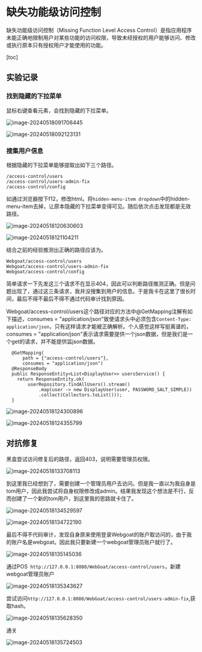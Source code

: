 # 缺失功能级访问控制

缺失功能级访问控制（Missing Function Level Access Control）是指应用程序未能正确地限制用户对某些功能的访问权限，导致未经授权的用户能够访问、修改或执行原本只有授权用户才能使用的功能。

[toc]

## 实验记录

### 找到隐藏的下拉菜单

鼠标右键查看元素，会找到隐藏的下拉菜单。

![image-20240518091706445](./assets/image-20240518091706445.png)

![image-20240518092123131](./assets/image-20240518092123131.png)

### 搜集用户信息

根据隐藏的下拉菜单能够提取出如下三个路径。

```
/access-control/users
/access-control/users-admin-fix 
/access-control/config
```

如通过浏览器按下f12，修改html。将`hidden-menu-item dropdown`中的hidden-menu-item去掉，让原本隐藏的下拉菜单变得可见。随后依次点击发现都是无效路径。

![image-20240518120630603](./assets/image-20240518120630603.png)

![image-20240518121104211](./assets/image-20240518121104211.png)

结合之前的经验推测出正确的路径应该为。

```
Webgoat/access-control/users
Webgoat/access-control/users-admin-fix 
Webgoat/access-control/config
```

简单请求一下先发这三个请求不在显示404，因此可以判断路径推测正确。但是问题出现了，通过这三条请求，我并没搜集到用户的信息。于是我卡在这里了很长时间，最后不得不最后不得不通过代码审计找到原因。

Webgoat/access-control/users这个路径对应的方法中@GetMapping注解有如下描述，consumes = "application/json"致使请求头中必须包含`Content-Type: application/json`，只有这样请求才能被正确解析。个人感觉这样写挺离谱的，consumes = "application/json"表示请求需要提供一个json数据，但是我们是一个get的请求，并不能提供监json数据。

```
  @GetMapping(
      path = {"access-control/users"},
      consumes = "application/json") 
  @ResponseBody
  public ResponseEntity<List<DisplayUser>> usersService() {
    return ResponseEntity.ok(
        userRepository.findAllUsers().stream()
            .map(user -> new DisplayUser(user, PASSWORD_SALT_SIMPLE))
            .collect(Collectors.toList()));
  }

```

![image-20240518124300896](./assets/image-20240518124300896.png)

![image-20240518124355799](./assets/image-20240518124355799.png)

## 对抗修复

黑盒尝试访问修复后的路径，返回403，说明需要管理员权限。

![image-20240518133708113](./assets/image-20240518133708113.png)

到这里我已经想到了，需要创建一个管理员用户去访问。但是我一直以为我自身是tom用户，因此我尝试将自身权限修改成admin。结果我发现这个想法是不行，反而创建了一个新的tom用户，到这里我的思路就卡住了。

![image-20240518134529597](./assets/image-20240518134529597.png)

![image-20240518134722190](./assets/image-20240518134722190.png)

最后不得不代码审计，发现自身原来使用登录Webgoat的账户取访问的，由于我的账户名是webgoat。因此我只要新建一个webgoat管理员账户就行了。

![image-20240518135145036](./assets/image-20240518135145036.png)

通过POS` http://127.0.0.1:8080/WebGoat/access-control/users`，新建webgoat管理员账户

![image-20240518135343627](./assets/image-20240518135343627.png)

尝试访问`http://127.0.0.1:8080/WebGoat/access-control/users-admin-fix`,获取hash。

![image-20240518135628350](./assets/image-20240518135628350.png)

通关

![image-20240518135724503](./assets/image-20240518135724503.png)